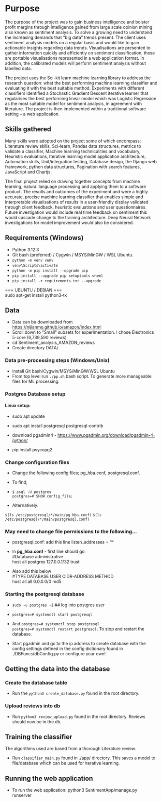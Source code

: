 # Purpose

The purpose of the project was to gain business intelligence and bolster profit margins through intelligence gained from large scale opinion mining also known as sentiment analysis. To solve a growing need to understand the increasing demands that “big data” trends present. The client uses sentiment analysis models on a regular basis and would like to gain actionable insights regarding data trends. Visualisations are presented to gather information quickly and efficiently on sentiment classification, these are portable visualisations represented in a web application format. In addition, the calibrated models will perform sentiment analysis without labelled data.

The project uses the Sci-kit learn machine learning library to address the research question: what the best performing machine learning classifier and evaluating it with the best suitable method. Experiments with different classifiers identified a Stochastic Gradient Descent iterative learner that regularises the best performing linear model which was Logistic Regression as the most suitable model for sentiment analysis, in agreement with literature. The project is then implemented within a traditional software setting – a web application. 

## Skills gathered

Many skills were adopted on the project some of which encompass; Literature review skills, Sci-learn, Pandas data structures, metrics to validate a classifier, Machine learning technicalities and vocabulary, Heuristic evaluations, Iterative learning model application architecture, Automation skills, Unit/integration testing, Database design, the Django web framework, python data structures, Pagination with search features, JavaScript and Chartjs.

The final project relied on drawing together concepts from machine learning, natural language processing and applying them to a software product. The results and outcomes of the experiment and were a highly accurate, precise machine learning classifier that enables simple and interpretable visualisations of results in a user-friendly display validated through client feedback, heuristic evaluations and user questionnaires. Future investigation would include real time feedback on sentiment this would cascade change to the training architecture. Deep Neural Network investigations for model improvement would also be considered.

## Requirements (Windows)
* Python 3.12.3 
* Git bash (preferred) / Cygwin / MSYS/MinGW / WSL Ubuntu.
* `python -m venv venv`
* `venv\Scripts\activate`
* `python -m pip install --upgrade pip`
* `pip install --upgrade pip setuptools wheel`
* `pip install -r requirements.txt --upgrade`

=== UBUNTU / DEBIAN ===</br>
sudo apt-get install python3-tk

## Data 

* Data can be downloaded from https://nijianmo.github.io/amazon/index.html
* Scroll down to "Small" subsets for experimentation. I chose Electronics	5-core (6,739,590 reviews)
* cd Sentiment_analysis_AMAZON_reviews
* Create directory DATA/

### Data pre-processing steps (Windows/Unix)

* Install Git bash/Cygwin/MSYS/MinGW/WSL Ubuntu
* From top level run `./pp.sh` bash script. To generate more manageable files for ML processing.

### Postgres Database setup

#### Linux setup:

- sudo apt update

- sudo apt install postgresql postgresql-contrib

- download pgadmin4 - https://www.pgadmin.org/download/pgadmin-4-python/


- pip install psycopg2

### Change configuration files

- Change the following config files; pg_hba.conf, postgresql.conf.

- To find; 

- `$ psql -U postgres` </br>
`postgres=# SHOW config_file;`

- Alternatively:

`$(ls /etc/postgresql/*/main/pg_hba.conf)`
`$(ls /etc/postgresql/*/main/postgresql.conf)`

### May need to change file permissions to the following...  

- postgresql.conf: add this line listen_addresses = '*'
- In **pg_hba.conf** - first line should go:</br>
#Database administrative </br>
host all postgres 127.0.0.1/32 trust

- Also add this below </br>
#TYPE DATABASE USER CIDR-ADDRESS  METHOD</br>
host  all  all 0.0.0.0/0 md5


### Starting the postgresql database

- `sudo -u postgres -i` ## log into postgres user

- `postgres=# systemctl start postgresql`

- And `postgres=# systemctl stop postgresql` </br> `postgres=# systemctl restart postgresql`. To stop and restart the database.

- Start pgadmin and go to the ip address to create database with the config settings defined in the config dictionary found in ./DBFuncs/dbConfig.py or configure your own!

## Getting the data into the database

### Create the database table
- Run the `python3 create_database.py` found in the root directory.

### Upload reviews into db

- Run `python3 review_upload.py` found in the root directory. Reviews should now be in the db.

## Training the classifier

The algorithms used are based from a thorough Literature review.

- Run `classifier_main.py` found in ./app/ directory. This saves a model to file/database which can be used for iterative learning.</br>

## Running the web application

- To run the web application: python3 SentimentApp/manage.py runserver